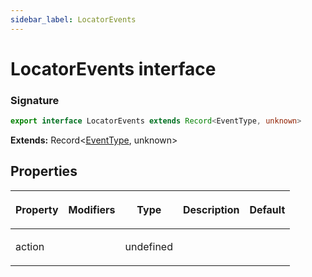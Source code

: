 ```yaml
---
sidebar_label: LocatorEvents
---
```


# LocatorEvents interface

### Signature

```typescript
export interface LocatorEvents extends Record<EventType, unknown>
```

**Extends:** Record&lt;[EventType](./puppeteer.eventtype.md), unknown&gt;

## Properties

<table><thead><tr><th>

Property

</th><th>

Modifiers

</th><th>

Type

</th><th>

Description

</th><th>

Default

</th></tr></thead>
<tbody><tr><td>

<span id="action">action</span>

</td><td>

</td><td>

undefined

</td><td>

</td><td>

</td></tr>
</tbody></table>
